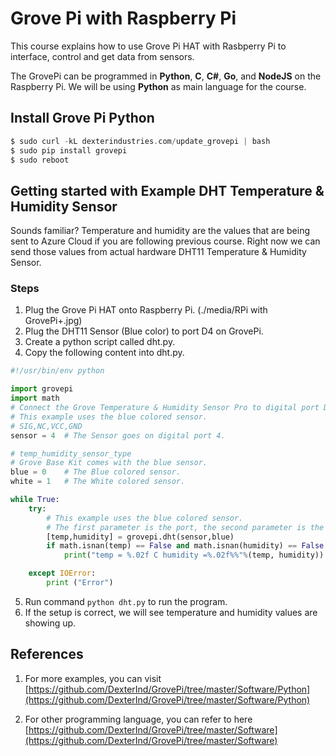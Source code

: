# Grove Pi with Raspberry Pi

This course explains how to use Grove Pi HAT with Rasbperry Pi to interface, control and get data from sensors. 

The GrovePi can be programmed in **Python**, **C**, **C#**, **Go**, and **NodeJS** on the Raspberry Pi. We will be using **Python** as main language for the course.


## Install Grove Pi Python
```c
$ sudo curl -kL dexterindustries.com/update_grovepi | bash
$ sudo pip install grovepi
$ sudo reboot
```

## Getting started with Example DHT Temperature & Humidity Sensor

Sounds familiar? Temperature and humidity are the values that are being sent to Azure Cloud if you are following previous course. 
Right now we can send those values from actual hardware DHT11 Temperature & Humidity Sensor.

### Steps

1. Plug the Grove Pi HAT onto Raspberry Pi.
 (./media/RPi with GrovePi+.jpg)
2. Plug the DHT11 Sensor (Blue color) to port D4 on GrovePi.
3. Create a python script called dht.py.
4. Copy the following content into dht.py.
``` python
#!/usr/bin/env python

import grovepi
import math
# Connect the Grove Temperature & Humidity Sensor Pro to digital port D4
# This example uses the blue colored sensor.
# SIG,NC,VCC,GND
sensor = 4  # The Sensor goes on digital port 4.

# temp_humidity_sensor_type
# Grove Base Kit comes with the blue sensor.
blue = 0    # The Blue colored sensor.
white = 1   # The White colored sensor.

while True:
    try:
        # This example uses the blue colored sensor. 
        # The first parameter is the port, the second parameter is the type of sensor.
        [temp,humidity] = grovepi.dht(sensor,blue)  
        if math.isnan(temp) == False and math.isnan(humidity) == False:
            print("temp = %.02f C humidity =%.02f%%"%(temp, humidity))

    except IOError:
        print ("Error")
```

5. Run command `python dht.py` to run the program.
6. If the setup is correct, we will see temperature and humidity values are showing up.

## References
1. For more examples, you can visit [https://github.com/DexterInd/GrovePi/tree/master/Software/Python](https://github.com/DexterInd/GrovePi/tree/master/Software/Python)

2. For other programming language, you can refer to here [https://github.com/DexterInd/GrovePi/tree/master/Software](https://github.com/DexterInd/GrovePi/tree/master/Software)

